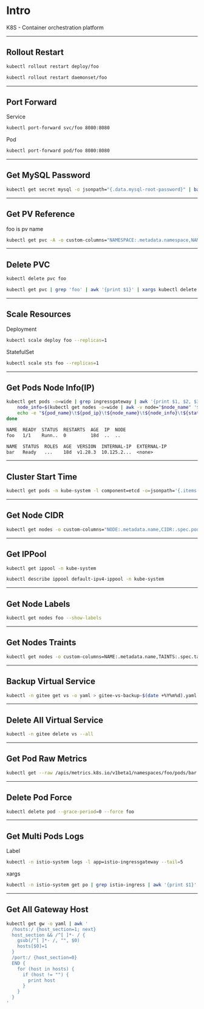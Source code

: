 # Intro

K8S - Container orchestration platform

---

## Rollout Restart

```bash {copyable}
kubectl rollout restart deploy/foo
```

```bash {copyable}
kubectl rollout restart daemonset/foo
```

---

## Port Forward

Service

```bash {copyable}
kubectl port-forward svc/foo 8080:8080
```

Pod

```bash {copyable}
kubectl port-forward pod/foo 8080:8080
```

---

## Get MySQL Password

```bash {copyable}
kubectl get secret mysql -o jsonpath="{.data.mysql-root-password}" | base64 -d; echo
```

---

## Get PV Reference

foo is pv name

```bash {copyable}
kubectl get pvc -A -o custom-columns="NAMESPACE:.metadata.namespace,NAME:.metadata.name,VOLUME:.spec.volumeName" | grep foo
```

---

## Delete PVC

```bash {copyable}
kubectl delete pvc foo
```

```bash {copyable}
kubectl get pvc | grep 'foo' | awk '{print $1}' | xargs kubectl delete pvc
```

---

## Scale Resources

Deployment

```bash {copyable}
kubectl scale deploy foo --replicas=1
```

StatefulSet

```bash {copyable}
kubectl scale sts foo --replicas=1
```

---

## Get Pods Node Info(IP)

```bash {copyable}
kubectl get pods -o=wide | grep ingressgateway | awk '{print $1, $2, $3, $6, $7}' | while read pod_name ready status pod_ip node_name; do
    node_info=$(kubectl get nodes -o=wide | awk -v node="$node_name" '$1 == node {print $6}')
    echo -e "${pod_name}\t${pod_ip}\t${node_name}\t${node_info}\t${status}"
done
```

```txt {title="kubectl get pods -o=wide"}
NAME  READY  STATUS  RESTARTS  AGE  IP  NODE
foo   1/1    Runn..  0         18d  ..  ..
```

```txt {title="kubectl get nodes -o=wide"}
NAME  STATUS  ROLES  AGE  VERSION  INTERNAL-IP  EXTERNAL-IP
bar   Ready   ...    18d  v1.28.3  10.125.2...  <none>
```

---

## Cluster Start Time

```bash {copyable}
kubectl get pods -n kube-system -l component=etcd -o=jsonpath='{.items[0].status.startTime}'; echo
```

---

## Get Node CIDR

```bash {copyable}
kubectl get nodes -o custom-columns="NODE:.metadata.name,CIDR:.spec.podCIDR"
```

---

## Get IPPool

```bash {copyable}
kubectl get ippool -n kube-system
``` 

```bash {copyable}
kubectl describe ippool default-ipv4-ippool -n kube-system
``` 

---

## Get Node Labels

```bash {copyable}
kubectl get nodes foo --show-labels
``` 

---

## Get Nodes Traints

```bash {copyable}
kubectl get nodes -o custom-columns=NAME:.metadata.name,TAINTS:.spec.taints
``` 

---

## Backup Virtual Service

```bash {copyable}
kubectl -n gitee get vs -o yaml > gitee-vs-backup-$(date +%Y%m%d).yaml
``` 

---

## Delete All Virtual Service

```bash {copyable}
kubectl -n gitee delete vs --all
``` 

---

## Get Pod Raw Metrics

```bash {copyable}
kubectl get --raw /apis/metrics.k8s.io/v1beta1/namespaces/foo/pods/bar
``` 

---

## Delete Pod Force

```bash {copyable}
kubectl delete pod --grace-period=0 --force foo
``` 

---

## Get Multi Pods Logs

Label

```bash {copyable}
kubectl -n istio-system logs -l app=istio-ingressgateway --tail=5
``` 

xargs

```bash {copyable}
kubectl -n istio-system get po | grep istio-ingress | awk '{print $1}' | xargs -I{} kubectl -n istio-system logs {} --tail=5
``` 

---

## Get All Gateway Host

```bash {copyable}
kubectl get gw -o yaml | awk '
  /hosts:/ {host_section=1; next}
  host_section && /^[ ]*- / {
    gsub(/^[ ]*- /, "", $0)
    hosts[$0]=1
  }
  /port:/ {host_section=0}
  END {
    for (host in hosts) {
      if (host != "") {
        print host
      }
    }
  }
'
```

